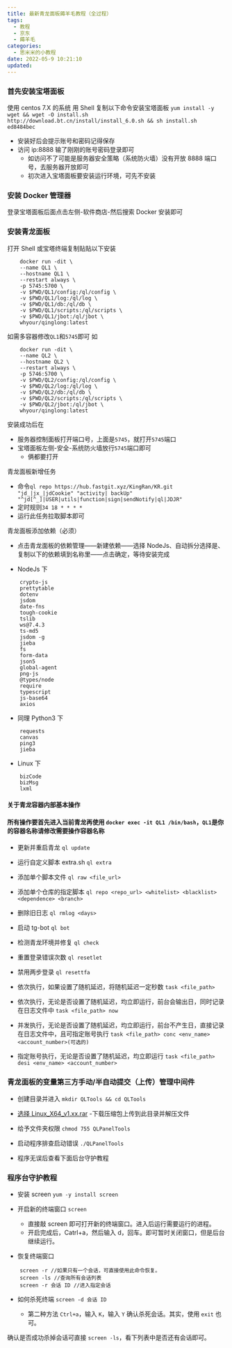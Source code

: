 ```yaml
---
title: 最新青龙面板薅羊毛教程（全过程）
tags:
  - 教程
  - 京东
  - 薅羊毛
categories:
  - 思米米的小教程
date: 2022-05-9 10:21:10
updated:
---
```


### 首先安装宝塔面板

使用 centos 7.X 的系统 用 Shell 复制以下命令安装宝塔面板
`yum install -y wget && wget -O install.sh http://download.bt.cn/install/install_6.0.sh && sh install.sh ed8484bec`

- 安装好后会提示账号和密码记得保存
- 访问 ip:8888 输了刚刚的账号密码登录即可
  - 如访问不了可能是服务器安全策略（系统防火墙）没有开放 8888 端口号，去服务器开放即可
  - 初次进入宝塔面板要安装运行环境，可先不安装

### 安装 Docker 管理器

登录宝塔面板后面点击左侧-软件商店-然后搜索 Docker 安装即可

<!-- more -->

### 安装青龙面板

打开 Shell 或宝塔终端复制贴贴以下安装

```
    docker run -dit \
    --name QL1 \
    --hostname QL1 \
    --restart always \
    -p 5745:5700 \
    -v $PWD/QL1/config:/ql/config \
    -v $PWD/QL1/log:/ql/log \
    -v $PWD/QL1/db:/ql/db \
    -v $PWD/QL1/scripts:/ql/scripts \
    -v $PWD/QL1/jbot:/ql/jbot \
    whyour/qinglong:latest
```

如需多容器修改`QL1`和`5745`即可 如

```
    docker run -dit \
    --name QL2 \
    --hostname QL2 \
    --restart always \
    -p 5746:5700 \
    -v $PWD/QL2/config:/ql/config \
    -v $PWD/QL2/log:/ql/log \
    -v $PWD/QL2/db:/ql/db \
    -v $PWD/QL2/scripts:/ql/scripts \
    -v $PWD/QL2/jbot:/ql/jbot \
    whyour/qinglong:latest
```

安装成功后在

- 服务器控制面板打开端口号，上面是`5745`，就打开`5745`端口
- 宝塔面板左侧-安全-系统防火墙放行`5745`端口即可
  - 俩都要打开

青龙面板新增任务

- 命令`ql repo https://hub.fastgit.xyz/KingRan/KR.git "jd_|jx_|jdCookie" "activity| backUp" "^jd[^_]|USER|utils|function|sign|sendNotify|ql|JDJR"`
- 定时规则`34 18 * * * *`
- 运行此任务拉取脚本即可

青龙面板添加依赖（必须）

- 点击青龙面板的依赖管理——新建依赖——选择 NodeJs、自动拆分选择是、复制以下的依赖填到名称里——点击确定，等待安装完成

- NodeJs 下

```
    crypto-js
    prettytable
    dotenv
    jsdom
    date-fns
    tough-cookie
    tslib
    ws@7.4.3
    ts-md5
    jsdom -g
    jieba
    fs
    form-data
    json5
    global-agent
    png-js
    @types/node
    require
    typescript
    js-base64
    axios
```

- 同理 Python3 下

```
    requests
    canvas
    ping3
    jieba
```

- Linux 下

```
    bizCode
    bizMsg
    lxml
```

#### 关于青龙容器内部基本操作

#### 所有操作要首先进入当前青龙再使用 `docker exec -it QL1 /bin/bash`，`QL1`是你的容器名称请修改需要操作容器名称

- 更新并重启青龙 `ql update`

- 运行自定义脚本 extra.sh `ql extra`

- 添加单个脚本文件 `ql raw <file_url>`

- 添加单个仓库的指定脚本
  `ql repo <repo_url> <whitelist> <blacklist> <dependence> <branch>`

- 删除旧日志 `ql rmlog <days>`

- 启动 tg-bot `ql bot`

- 检测青龙环境并修复 `ql check`

- 重置登录错误次数 `ql resetlet`

- 禁用两步登录 `ql resettfa`

- 依次执行，如果设置了随机延迟，将随机延迟一定秒数
  `task <file_path>`

- 依次执行，无论是否设置了随机延迟，均立即运行，前台会输出日，同时记录在日志文件中
  `task <file_path> now`

- 并发执行，无论是否设置了随机延迟，均立即运行，前台不产生日，直接记录在日志文件中，且可指定账号执行
  `task <file_path> conc <env_name> <account_number>(可选的)`

- 指定账号执行，无论是否设置了随机延迟，均立即运行
  `task <file_path> desi <env_name> <account_number>`

### 青龙面板的变量第三方手动/半自动提交（上传）管理中间件

- 创建目录并进入
  `mkdir QLTools && cd QLTools`

- [选择 Linux_X64_v1.xx.rar](https://github.com/nuanxinqing123/QLTools/releases) -下载压缩包上传到此目录并解压文件

- 给予文件夹权限
  `chmod 755 QLPanelTools`

- 启动程序排查启动错误
  `./QLPanelTools`

- 程序无误后查看下面后台守护教程

### 程序台守护教程

- 安装 screen
  `yum -y install screen`

- 开启新的终端窗口
  `screen`

  - 直接敲 screen 即可打开新的终端窗口。进入后运行需要运行的进程。
  - 开启完成后，Catrl+a，然后输入 d，回车。即可暂时关闭窗口，但是后台继续运行。

- 恢复终端窗口

```
    screen -r //如果只有一个会话，可直接使用此命令恢复。
    screen -ls //查询所有会话列表
    screen -r 会话 ID //进入指定会话
```

- 如何杀死终端
  `screen -d 会话 ID`

  - 第二种方法
    `Ctrl+a`，输入 `K`，输入 `Y` 确认杀死会话。其实，使用 `exit` 也可。

确认是否成功杀掉会话可直接 `screen -ls`，看下列表中是否还有会话即可。
